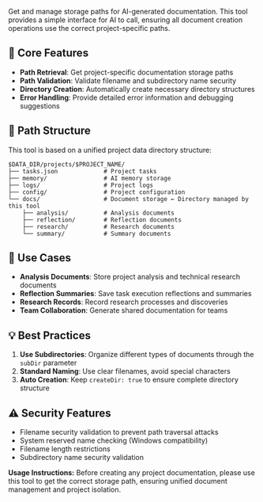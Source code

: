 Get and manage storage paths for AI-generated documentation. This tool provides a simple interface for AI to call, ensuring all document creation operations use the correct project-specific paths.

## 🎯 Core Features

- **Path Retrieval**: Get project-specific documentation storage paths
- **Path Validation**: Validate filename and subdirectory name security
- **Directory Creation**: Automatically create necessary directory structures
- **Error Handling**: Provide detailed error information and debugging suggestions

## 📁 Path Structure

This tool is based on a unified project data directory structure:

```
$DATA_DIR/projects/$PROJECT_NAME/
├── tasks.json             # Project tasks
├── memory/                # AI memory storage
├── logs/                  # Project logs
├── config/                # Project configuration
└── docs/                  # Document storage ← Directory managed by this tool
    ├── analysis/          # Analysis documents
    ├── reflection/        # Reflection documents
    ├── research/          # Research documents
    └── summary/           # Summary documents
```

## 🔧 Use Cases

- **Analysis Documents**: Store project analysis and technical research documents
- **Reflection Summaries**: Save task execution reflections and summaries
- **Research Records**: Record research processes and discoveries
- **Team Collaboration**: Generate shared documentation for teams

## 💡 Best Practices

1. **Use Subdirectories**: Organize different types of documents through the `subDir` parameter
2. **Standard Naming**: Use clear filenames, avoid special characters
3. **Auto Creation**: Keep `createDir: true` to ensure complete directory structure

## ⚠️ Security Features

- Filename security validation to prevent path traversal attacks
- System reserved name checking (Windows compatibility)
- Filename length restrictions
- Subdirectory name security validation

**Usage Instructions:** Before creating any project documentation, please use this tool to get the correct storage path, ensuring unified document management and project isolation.
